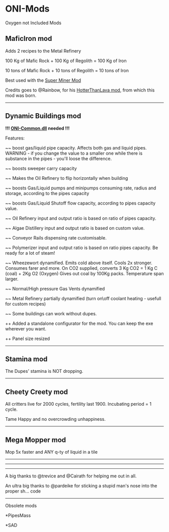 # ONI-Mods
Oxygen not Included Mods

MaficIron mod 
----
Adds 2 recipes to the Metal Refinery

100 Kg of Mafic Rock + 100 Kg of Regolith = 100 Kg of Iron

10 tons of Mafic Rock + 10 tons of Regolith = 10 tons of Iron

Best used with the [Super Miner Mod](https://github.com/javisar/ONI-Modloader-Mods/tree/master/Mods)

Credits goes to @Rainbow, for his [HotterThanLava mod](https://github.com/rainbowdesign/OxygenNotIncluded-Mods), from which this mod was born.

-------------
Dynamic Buildings mod
----

**!!! [ONI-Common.dll](https://github.com/javisar/ONI-Modloader-Mods/tree/master/Mods) needed !!!** 

Features:

~~ boost gas/liquid pipe capacity. Affects both gas and liquid pipes. WARNING - if you change the value to a smaller one while there is substance in the pipes - you'll loose the difference.

~~ boosts sweeper carry capacity

~~ Makes the Oil Refinery to flip horizontally when building

~~ boosts Gas/Liquid pumps and minipumps consuming rate, radius and storage, according to the pipes capacity

~~ boosts Gas/Liquid Shutoff flow capacity, according to pipes capacity value.

~~ Oil Refinery input and output ratio is based on ratio of pipes capacity. 

~~ Algae Distillery input and output ratio is based on custom value.

~~ Conveyor Rails dispensing rate customisable.

~~ Polymerizer input and output ratio is based on ratio pipes capacity. Be ready for a lot of steam!

~~ Wheezewort dynamified. Emits cold above itself. Cools 2x stronger. Consumes farer and more. On CO2 supplied, converts 3 Kg CO2 = 1 Kg C (coal) + 2Kg O2 (Oxygen) Gives out coal by 100Kg packs. Temperature span larger.

~~ Normal/High pressure Gas Vents dynamified

~~ Metal Refinery partially dynamified (turn on\off coolant heating - usefull for custom recipes)

~~ Some buildings can work without dupes.

++ Added a standalone configurator for the mod. You can keep the exe wherever you want.

++ Panel size resized

-------------
Stamina mod
----

The Dupes' stamina is NOT dropping.

-------------
Cheety Creety mod
----
All critters live for 2000 cycles, fertility last 1900. Incubating period = 1 cycle.

Tame Happy and no overcrowding unhappiness.

-------------
Mega Mopper mod
----
Mop 5x faster and ANY q-ty of liquid in a tile


------------------
------------------
------------------

A big thanks to @trevice and @Cairath for helping me out in all.

An ultra big thanks to @pardeike for sticking a stupid man's nose into the proper sh...  code

------------------

Obsolete mods

*PipesMass

*SAD
